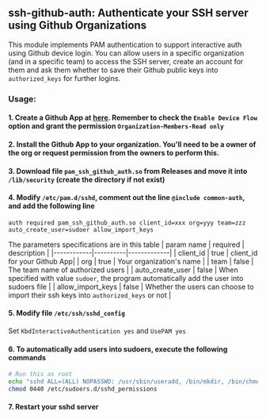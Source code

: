 ## ssh-github-auth: Authenticate your SSH server using Github Organizations


This module implements PAM authentication to support interactive auth using Github device login.
You can allow users in a specific organization (and in a specific team) to access the SSH server, create an account for them and ask them whether to save their Github public keys into `authorized_keys` for further logins.

### Usage:
#### 1. Create a Github App at [here](https://github.com/settings/apps/new). Remember to check the `Enable Device Flow` option and grant the permission `Organization-Members-Read only`
#### 2. Install the Github App to your organization. You'll need to be a owner of the org or request permission from the owners to perform this.
#### 3. Download file `pam_ssh_github_auth.so` from Releases and move it into `/lib/security` (create the directory if not exist)
#### 4. Modify `/etc/pam.d/sshd`, comment out the line `@include common-auth`, and add the following line 
`auth required pam_ssh_github_auth.so client_id=xxx org=yyy team=zzz auto_create_user=sudoer allow_import_keys`

The parameters specifications are in this table
| param name | required | description |
|------------|----------|-------------|
| client_id | true | client_id for your Github App|
| org | true | Your organization's name |
| team | false | The team name of authorized users |
| auto_create_user | false | When specified with value `sudoer`, the program automatically add the user into sudoers file |
| allow_import_keys | false | Whether the users can choose to import their ssh keys into `authorized_keys` or not |

#### 5. Modify file `/etc/ssh/sshd_config`
Set `KbdInteractiveAuthentication yes` and `UsePAM yes`

#### 6. To automatically add users into sudoers, execute the following commands
```sh
# Run this as root
echo "sshd ALL=(ALL) NOPASSWD: /usr/sbin/useradd, /bin/mkdir, /bin/chmod, /bin/chown, /bin/mv, /usr/bin/visudo, /bin/bash -c echo*, /bin/cat, /bin/touch, /bin/rm" > /etc/sudoers.d/sshd_permissions
chmod 0440 /etc/sudoers.d/sshd_permissions
```

#### 7. Restart your sshd server